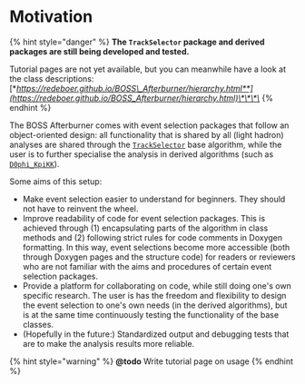 # Motivation

{% hint style="danger" %}
**The `TrackSelector` package and derived packages are still being developed and tested.**

Tutorial pages are not yet available, but you can meanwhile have a look at the class descriptions:  
[**https://redeboer.github.io/BOSS\_Afterburner/hierarchy.html**](https://redeboer.github.io/BOSS_Afterburner/hierarchy.html)\*\*\*\*
{% endhint %}

The BOSS Afterburner comes with event selection packages that follow an object-oriented design: all functionality that is shared by all \(light hadron\) analyses are shared through the [`TrackSelector`](https://redeboer.github.io/BOSS_Afterburner/classTrackSelector.html) base algorithm, while the user is to further specialise the analysis in derived algorithms \(such as [`D0phi_KpiKK`](https://redeboer.github.io/BOSS_Afterburner/classD0phi__KpiKK.html)\).

Some aims of this setup:

* Make event selection easier to understand for beginners. They should not have to reinvent the wheel.
* Improve readability of code for event selection packages. This is achieved through \(1\) encapsulating parts of the algorithm in class methods and \(2\) following strict rules for code comments in Doxygen formatting. In this way, event selections become more accessible \(both through Doxygen pages and the structure code\) for readers or reviewers who are not familiar with the aims and procedures of certain event selection packages.
* Provide a platform for collaborating on code, while still doing one's own specific research. The user is has the freedom and flexibility to design the event selection to one's own needs \(in the derived algorithms\), but is at the same time continuously testing the functionality of the base classes.
* \(Hopefully in the future:\) Standardized output and debugging tests that are to make the analysis results more reliable.

{% hint style="warning" %}
**@todo** Write tutorial page on usage
{% endhint %}

